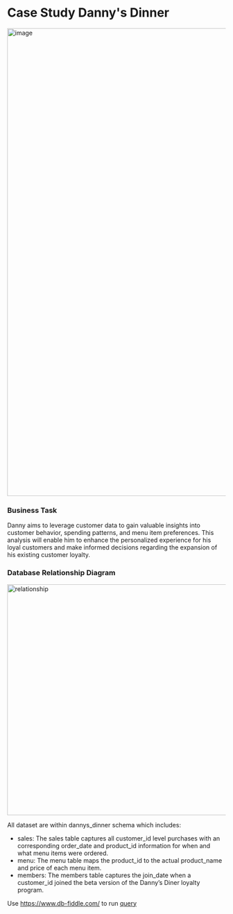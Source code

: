 # Case Study Danny's Dinner
<img width="1080" height="1080" alt="image" src="https://github.com/user-attachments/assets/341109b3-7ac8-44ce-80e1-83da6519a2e1" />

### **Business Task**
Danny aims to leverage customer data to gain valuable insights into customer behavior, spending patterns, and menu item preferences. This analysis will enable him to enhance the personalized experience for his loyal customers and make informed decisions regarding the expansion of his existing customer loyalty.

### Database Relationship Diagram

<img width="840" height="533" alt="relationship" src="https://github.com/user-attachments/assets/e0467ff4-01e6-481c-9fed-841990c8da13" />

All dataset are within dannys_dinner schema which includes:
- sales: The sales table captures all customer_id level purchases with an corresponding order_date and product_id information for when and what menu items were ordered.
- menu: The menu table maps the product_id to the actual product_name and price of each menu item.
- members: The members table captures the join_date when a customer_id joined the beta version of the Danny’s Diner loyalty program.

Use https://www.db-fiddle.com/ to run [query](https://github.com/gleidyalonzo/8-Week-SQL-Challenge/blob/main/Case%201_%20Danny's%20Dinner/case1.sql)
